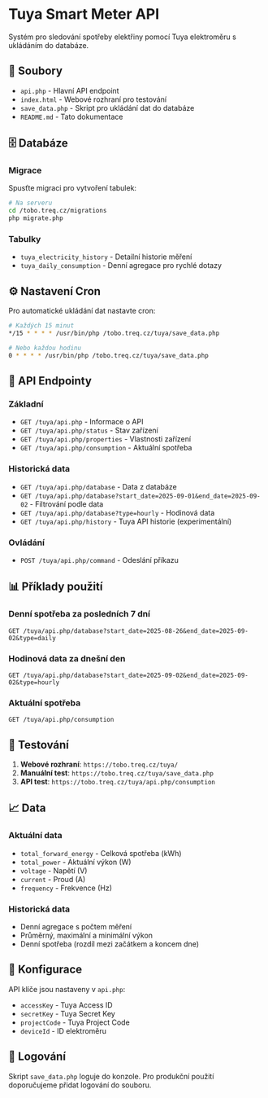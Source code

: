 
# Tuya Smart Meter API

Systém pro sledování spotřeby elektřiny pomocí Tuya elektroměru s ukládáním do databáze.

## 📁 Soubory

- `api.php` - Hlavní API endpoint
- `index.html` - Webové rozhraní pro testování
- `save_data.php` - Skript pro ukládání dat do databáze
- `README.md` - Tato dokumentace

## 🗄️ Databáze

### Migrace
Spusťte migraci pro vytvoření tabulek:
```bash
# Na serveru
cd /tobo.treq.cz/migrations
php migrate.php
```

### Tabulky
- `tuya_electricity_history` - Detailní historie měření
- `tuya_daily_consumption` - Denní agregace pro rychlé dotazy

## ⚙️ Nastavení Cron

Pro automatické ukládání dat nastavte cron:

```bash
# Každých 15 minut
*/15 * * * * /usr/bin/php /tobo.treq.cz/tuya/save_data.php

# Nebo každou hodinu
0 * * * * /usr/bin/php /tobo.treq.cz/tuya/save_data.php
```

## 🔗 API Endpointy

### Základní
- `GET /tuya/api.php` - Informace o API
- `GET /tuya/api.php/status` - Stav zařízení
- `GET /tuya/api.php/properties` - Vlastnosti zařízení
- `GET /tuya/api.php/consumption` - Aktuální spotřeba

### Historická data
- `GET /tuya/api.php/database` - Data z databáze
- `GET /tuya/api.php/database?start_date=2025-09-01&end_date=2025-09-02` - Filtrování podle data
- `GET /tuya/api.php/database?type=hourly` - Hodinová data
- `GET /tuya/api.php/history` - Tuya API historie (experimentální)

### Ovládání
- `POST /tuya/api.php/command` - Odeslání příkazu

## 📊 Příklady použití

### Denní spotřeba za posledních 7 dní
```
GET /tuya/api.php/database?start_date=2025-08-26&end_date=2025-09-02&type=daily
```

### Hodinová data za dnešní den
```
GET /tuya/api.php/database?start_date=2025-09-02&end_date=2025-09-02&type=hourly
```

### Aktuální spotřeba
```
GET /tuya/api.php/consumption
```

## 🧪 Testování

1. **Webové rozhraní**: `https://tobo.treq.cz/tuya/`
2. **Manuální test**: `https://tobo.treq.cz/tuya/save_data.php`
3. **API test**: `https://tobo.treq.cz/tuya/api.php/consumption`

## 📈 Data

### Aktuální data
- `total_forward_energy` - Celková spotřeba (kWh)
- `total_power` - Aktuální výkon (W)
- `voltage` - Napětí (V)
- `current` - Proud (A)
- `frequency` - Frekvence (Hz)

### Historická data
- Denní agregace s počtem měření
- Průměrný, maximální a minimální výkon
- Denní spotřeba (rozdíl mezi začátkem a koncem dne)

## 🔧 Konfigurace

API klíče jsou nastaveny v `api.php`:
- `accessKey` - Tuya Access ID
- `secretKey` - Tuya Secret Key  
- `projectCode` - Tuya Project Code
- `deviceId` - ID elektroměru

## 📝 Logování

Skript `save_data.php` loguje do konzole. Pro produkční použití doporučujeme přidat logování do souboru.

